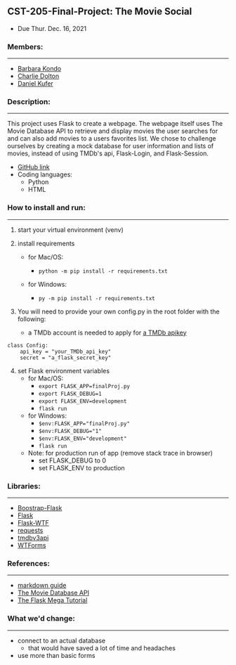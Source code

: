 ## CST-205-Final-Project: **The Movie Social**
- Due Thur. Dec. 16, 2021

### Members:
---
- [Barbara Kondo](https://github.com/bKondo)
- [Charlie Dolton](https://github.com/charliedolton)
- [Daniel Kufer](https://github.com/lizardgai4)

### Description:
---
This project uses Flask to create a webpage. The webpage itself uses The Movie Database API to retrieve and display movies the user searches for and can also add movies to a users favorites list. We chose to challenge ourselves by creating a mock database for user information and lists of movies, instead of using TMDb's api, Flask-Login, and Flask-Session.

- [GitHub link](https://github.com/charliedolton/CST-205-Final-Project)
- Coding languages:
    - Python
    - HTML

### How to install and run:
---
1. start your virtual environment (venv)

2. install requirements
    - for Mac/OS:
        - `python -m pip install -r requirements.txt`

    - for Windows:
        - `py -m pip install -r requirements.txt`

3. You will need to provide your own config.py in the root folder with the following:
    - a TMDb account is needed to apply for [a TMDb apikey](https://www.themoviedb.org/settings/api)
```
class Config:
    api_key = "your_TMDb_api_key"
    secret = "a_flask_secret_key"
```
4. set Flask environment variables
    - for Mac/OS:
        - `export FLASK_APP=finalProj.py`
        - `export FLASK_DEBUG=1`
        - `export FLASK_ENV=development`
        - `flask run`
    - for Windows:
        - `$env:FLASK_APP="finalProj.py"`
        - `$env:FLASK_DEBUG="1"`
        - `$env:FLASK_ENV="development"`
        - `flask run`
    - Note: for production run of app (remove stack trace in browser)
        - set FLASK_DEBUG to 0
        - set FLASK_ENV to production

### Libraries:
---
- [Boostrap-Flask](https://pypi.org/project/Bootstrap-Flask/)
- [Flask](https://pypi.org/project/Flask/)
- [Flask-WTF](https://pypi.org/project/Flask-WTF/)
- [requests](https://pypi.org/project/requests/)
- [tmdbv3api](https://pypi.org/project/tmdbv3api/)
- [WTForms](https://pypi.org/project/WTForms/)

### References:
---
- [markdown guide](https://www.markdownguide.org/cheat-sheet/)
- [The Movie Database API](https://developers.themoviedb.org/3/getting-started/introduction)
- [The Flask Mega Tutorial](https://blog.miguelgrinberg.com/post/the-flask-mega-tutorial-part-i-hello-world)

### What we'd change:
---
- connect to an actual database
    - that would have saved a lot of time and headaches
- use more than basic forms